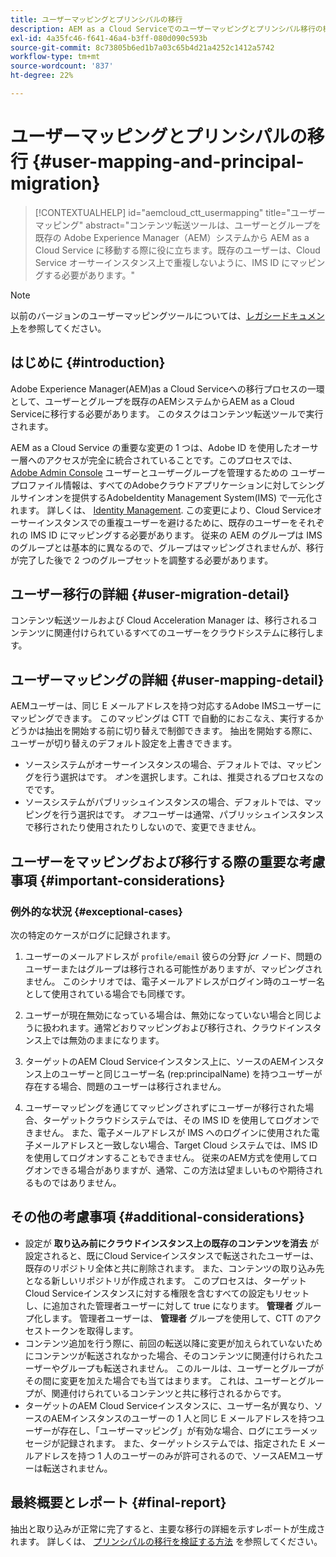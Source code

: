 ```yaml
---
title: ユーザーマッピングとプリンシパルの移行
description: AEM as a Cloud Serviceでのユーザーマッピングとプリンシパル移行の概要です。
exl-id: 4a35fc46-f641-46a4-b3ff-080d090c593b
source-git-commit: 8c73805b6ed1b7a03c65b4d21a4252c1412a5742
workflow-type: tm+mt
source-wordcount: '837'
ht-degree: 22%

---
```


# ユーザーマッピングとプリンシパルの移行 {#user-mapping-and-principal-migration}

>[!CONTEXTUALHELP]
>id="aemcloud_ctt_usermapping"
>title="ユーザーマッピング"
>abstract="コンテンツ転送ツールは、ユーザーとグループを既存の Adobe Experience Manager（AEM）システムから AEM as a Cloud Service に移動する際に役に立ちます。既存のユーザーは、Cloud Service オーサーインスタンス上で重複しないように、IMS ID にマッピングする必要があります。"

>[!NOTE]
>以前のバージョンのユーザーマッピングツールについては、[レガシードキュメント](/help/journey-migration/content-transfer-tool/user-mapping-tool-legacy/considerations-user-mapping-tool-legacy.md)を参照してください。

## はじめに {#introduction}

Adobe Experience Manager(AEM)as a Cloud Serviceへの移行プロセスの一環として、ユーザーとグループを既存のAEMシステムからAEM as a Cloud Serviceに移行する必要があります。 このタスクはコンテンツ転送ツールで実行されます。

AEM as a Cloud Service の重要な変更の 1 つは、Adobe ID を使用したオーサー層へのアクセスが完全に統合されていることです。このプロセスでは、 [Adobe Admin Console](https://helpx.adobe.com/jp/enterprise/using/admin-console.html) ユーザーとユーザーグループを管理するための ユーザープロファイル情報は、すべてのAdobeクラウドアプリケーションに対してシングルサインオンを提供するAdobeIdentity Management System(IMS) で一元化されます。 詳しくは、 [Identity Management](https://experienceleague.adobe.com/docs/experience-manager-cloud-service/content/overview/what-is-new-and-different.html#identity-management). この変更により、Cloud Serviceオーサーインスタンスでの重複ユーザーを避けるために、既存のユーザーをそれぞれの IMS ID にマッピングする必要があります。 従来の AEM のグループは IMS のグループとは基本的に異なるので、グループはマッピングされませんが、移行が完了した後で 2 つのグループセットを調整する必要があります。

## ユーザー移行の詳細 {#user-migration-detail}

コンテンツ転送ツールおよび Cloud Acceleration Manager は、移行されるコンテンツに関連付けられているすべてのユーザーをクラウドシステムに移行します。

## ユーザーマッピングの詳細 {#user-mapping-detail}

AEMユーザーは、同じ E メールアドレスを持つ対応するAdobe IMSユーザーにマッピングできます。  このマッピングは CTT で自動的におこなえ、実行するかどうかは抽出を開始する前に切り替えで制御できます。 抽出を開始する際に、ユーザーが切り替えのデフォルト設定を上書きできます。

* ソースシステムがオーサーインスタンスの場合、デフォルトでは、マッピングを行う選択はです。 _オン_&#x200B;を選択します。これは、推奨されるプロセスなのでです。
* ソースシステムがパブリッシュインスタンスの場合、デフォルトでは、マッピングを行う選択はです。 _オフ_&#x200B;ユーザーは通常、パブリッシュインスタンスで移行されたり使用されたりしないので、変更できません。

## ユーザーをマッピングおよび移行する際の重要な考慮事項 {#important-considerations}


### 例外的な状況 {#exceptional-cases}

次の特定のケースがログに記録されます。

1. ユーザーのメールアドレスが `profile/email` 彼らの分野 *jcr* ノード、問題のユーザーまたはグループは移行される可能性がありますが、マッピングされません。 このシナリオでは、電子メールアドレスがログイン時のユーザー名として使用されている場合でも同様です。

1. ユーザーが現在無効になっている場合は、無効になっていない場合と同じように扱われます。通常どおりマッピングおよび移行され、クラウドインスタンス上では無効のままになります。

1. ターゲットのAEM Cloud Serviceインスタンス上に、ソースのAEMインスタンス上のユーザーと同じユーザー名 (rep:principalName) を持つユーザーが存在する場合、問題のユーザーは移行されません。

1. ユーザーマッピングを通じてマッピングされずにユーザーが移行された場合、ターゲットクラウドシステムでは、その IMS ID を使用してログオンできません。 また、電子メールアドレスが IMS へのログインに使用された電子メールアドレスと一致しない場合、Target Cloud システムでは、IMS ID を使用してログオンすることもできません。 従来のAEM方式を使用してログオンできる場合がありますが、通常、この方法は望ましいものや期待されるものではありません。


## その他の考慮事項 {#additional-considerations}

* 設定が **取り込み前にクラウドインスタンス上の既存のコンテンツを消去** が設定されると、既にCloud Serviceインスタンスで転送されたユーザーは、既存のリポジトリ全体と共に削除されます。 また、コンテンツの取り込み先となる新しいリポジトリが作成されます。 このプロセスは、ターゲットCloud Serviceインスタンスに対する権限を含むすべての設定もリセットし、に追加された管理者ユーザーに対して true になります。 **管理者** グループ化します。 管理者ユーザーは、 **管理者** グループを使用して、CTT のアクセストークンを取得します。
* コンテンツ追加を行う際に、前回の転送以降に変更が加えられていないためにコンテンツが転送されなかった場合、そのコンテンツに関連付けられたユーザーやグループも転送されません。 このルールは、ユーザーとグループがその間に変更を加えた場合でも当てはまります。 これは、ユーザーとグループが、関連付けられているコンテンツと共に移行されるからです。
* ターゲットのAEM Cloud Serviceインスタンスに、ユーザー名が異なり、ソースのAEMインスタンスのユーザーの 1 人と同じ E メールアドレスを持つユーザーが存在し、「ユーザーマッピング」が有効な場合、ログにエラーメッセージが記録されます。 また、ターゲットシステムでは、指定された E メールアドレスを持つ 1 人のユーザーのみが許可されるので、ソースAEMユーザーは転送されません。

## 最終概要とレポート {#final-report}

抽出と取り込みが正常に完了すると、主要な移行の詳細を示すレポートが生成されます。 詳しくは、 [プリンシパルの移行を検証する方法](/help/journey-migration/content-transfer-tool/using-content-transfer-tool/validating-content-transfers.md#how-to-validate-principal-migration) を参照してください。
